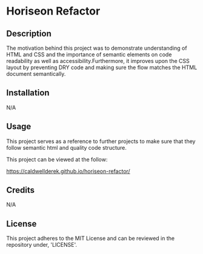 # Horiseon Refactor

## Description

The motivation behind this project was to demonstrate understanding of HTML and CSS and the importance of semantic elements on code readability as well as accessibility.Furthermore, it improves upon the CSS layout by preventing DRY code and making sure the flow matches the HTML document semantically. 

## Installation
N/A

## Usage

This project serves as a reference to further projects to make sure that they follow semantic html and quality code structure.

This project can be viewed at the follow:

https://caldwellderek.github.io/horiseon-refactor/

## Credits
N/A

## License
This project adheres to the MIT License and can be reviewed in the repository under, 'LICENSE'.
